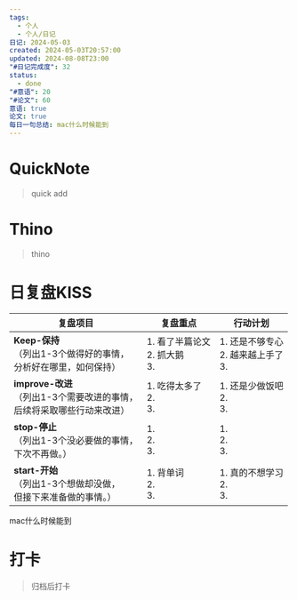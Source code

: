 ```yaml
---
tags:
  - 个人
  - 个人/日记
日记: 2024-05-03
created: 2024-05-03T20:57:00
updated: 2024-08-08T23:00
"#日记完成度": 32
status:
  - done
"#意语": 20
"#论文": 60
意语: true
论文: true
每日一句总结: mac什么时候能到
---
```

# QuickNote
> quick add

# Thino
> thino

# 日复盘KISS
| **复盘项目**                                             | **复盘重点**                   | **行动计划**                      |
| ---------------------------------------------------- | -------------------------- | ----------------------------- |
| **Keep-保持**<br>（列出1-3个做得好的事情，<br>   分析好在哪里，如何保持）     | 1.  看了半篇论文<br>2. 抓大鹅<br>3. | 1.  还是不够专心<br>2. 越来越上手了<br>3. |
| **improve-改进**<br>（列出1-3个需要改进的事情，<br>  后续将采取哪些行动来改进） | 1.  吃得太多了<br>2. <br>3.     | 1.  还是少做饭吧<br>2. <br>3.       |
| **stop-停止**<br>（列出1-3个没必要做的事情，<br>下次不再做。）            | 1.  <br>2. <br>3.          | 1.  <br>2. <br>3.             |
| **start-开始**<br>（列出1-3个想做却没做，<br>但接下来准备做的事情。）        | 1.  背单词<br>2. <br>3.       | 1.  真的不想学习<br>2. <br>3.       |
mac什么时候能到


# 打卡
> 归档后打卡



